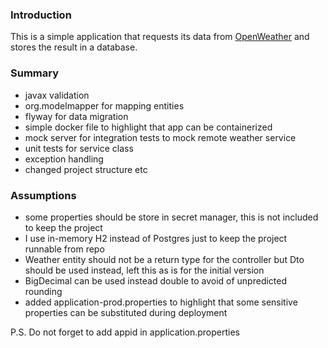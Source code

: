 ### Introduction

This is a simple application that requests its data from [OpenWeather](https://openweathermap.org/) and stores the result in a database. 

### Summary

- javax validation
- org.modelmapper for mapping entities
- flyway for data migration
- simple docker file to highlight that app can be containerized
- mock server for integration tests to mock remote weather service
- unit tests for service class
- exception handling
- changed project structure
etc


### Assumptions 
- some properties should be store in secret manager, this is not included to keep the project
- I use in-memory H2 instead of Postgres just to keep the project runnable from repo
- Weather entity should not be a return type for the controller but Dto should be used instead, left this as is for the initial  version 
- BigDecimal  can be used instead double to avoid of unpredicted rounding
- added application-prod.properties to highlight that some sensitive properties can be substituted during deployment

P.S. Do not forget to add appid in application.properties
